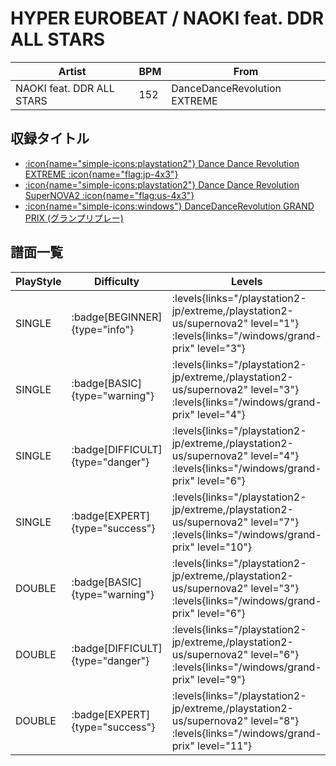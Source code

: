 # HYPER EUROBEAT / NAOKI feat. DDR ALL STARS

|Artist|BPM|From|
|------|---|----|
|NAOKI feat. DDR ALL STARS|152|DanceDanceRevolution EXTREME|

## 収録タイトル

- [:icon{name="simple-icons:playstation2"} Dance Dance Revolution EXTREME :icon{name="flag:jp-4x3"}](/playstation2-jp/extreme)
- [:icon{name="simple-icons:playstation2"} Dance Dance Revolution SuperNOVA2 :icon{name="flag:us-4x3"}](/playstation2-us/supernova2)
- [:icon{name="simple-icons:windows"} DanceDanceRevolution GRAND PRIX (グランプリプレー)](/windows/grand-prix)

## 譜面一覧

|PlayStyle|Difficulty|Levels|Notes|Movie|
|---------|----------|------|-----|-----|
|SINGLE| :badge[BEGINNER]{type="info"}| :levels{links="/playstation2-jp/extreme,/playstation2-us/supernova2" level="1"} :levels{links="/windows/grand-prix" level="3"}|95/0||
|SINGLE| :badge[BASIC]{type="warning"}| :levels{links="/playstation2-jp/extreme,/playstation2-us/supernova2" level="3"} :levels{links="/windows/grand-prix" level="4"}|174/10||
|SINGLE| :badge[DIFFICULT]{type="danger"}| :levels{links="/playstation2-jp/extreme,/playstation2-us/supernova2" level="4"} :levels{links="/windows/grand-prix" level="6"}|223/16||
|SINGLE| :badge[EXPERT]{type="success"}| :levels{links="/playstation2-jp/extreme,/playstation2-us/supernova2" level="7"} :levels{links="/windows/grand-prix" level="10"}|293/16||
|DOUBLE| :badge[BASIC]{type="warning"}| :levels{links="/playstation2-jp/extreme,/playstation2-us/supernova2" level="3"} :levels{links="/windows/grand-prix" level="6"}|182/12||
|DOUBLE| :badge[DIFFICULT]{type="danger"}| :levels{links="/playstation2-jp/extreme,/playstation2-us/supernova2" level="6"} :levels{links="/windows/grand-prix" level="9"}|239/22||
|DOUBLE| :badge[EXPERT]{type="success"}| :levels{links="/playstation2-jp/extreme,/playstation2-us/supernova2" level="8"} :levels{links="/windows/grand-prix" level="11"}|277/18||
